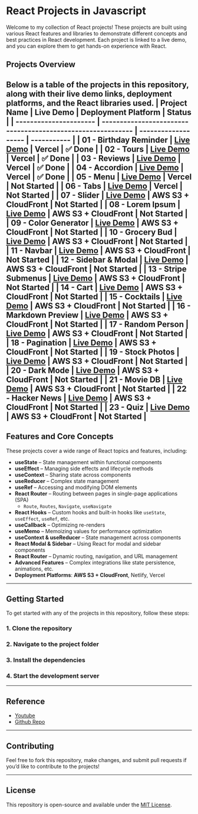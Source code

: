 # React Projects in Javascript 

Welcome to my collection of React projects! These projects are built using various React features and libraries to demonstrate different concepts and best practices in React development. Each project is linked to a live demo, and you can explore them to get hands-on experience with React.


## Projects Overview

Below is a table of the projects in this repository, along with their live demo links, deployment platforms, and the React libraries used.
| Project Name           | Live Demo                                                   | Deployment Platform | Status      |
| ---------------------- | ----------------------------------------------------------- | ------------------- | ----------- |
| 01 - Birthday Reminder | [Live Demo](https://birthday-reminder-teal-chi.vercel.app/) | Vercel              | ✅ Done      |
| 02 - Tours             | [Live Demo](https://tours-kohl.vercel.app/)                 | Vercel              | ✅ Done      |
| 03 - Reviews           | [Live Demo](https://reviews-alpha-five.vercel.app/)         | Vercel              | ✅ Done      |
| 04 - Accordion         | [Live Demo](https://accordion-nine-green.vercel.app/)       | Vercel              | ✅ Done      |
| 05 - Menu              | [Live Demo](http://your-cloudfront-url)                     | Vercel              | Not Started |
| 06 - Tabs              | [Live Demo](http://your-cloudfront-url)                     | Vercel              | Not Started |
| 07 - Slider            | [Live Demo](http://your-cloudfront-url)                     | AWS S3 + CloudFront | Not Started |
| 08 - Lorem Ipsum       | [Live Demo](http://your-cloudfront-url)                     | AWS S3 + CloudFront | Not Started |
| 09 - Color Generator   | [Live Demo](http://your-cloudfront-url)                     | AWS S3 + CloudFront | Not Started |
| 10 - Grocery Bud       | [Live Demo](http://your-cloudfront-url)                     | AWS S3 + CloudFront | Not Started |
| 11 - Navbar            | [Live Demo](http://your-cloudfront-url)                     | AWS S3 + CloudFront | Not Started |
| 12 - Sidebar & Modal   | [Live Demo](http://your-cloudfront-url)                     | AWS S3 + CloudFront | Not Started |
| 13 - Stripe Submenus   | [Live Demo](http://your-cloudfront-url)                     | AWS S3 + CloudFront | Not Started |
| 14 - Cart              | [Live Demo](http://your-cloudfront-url)                     | AWS S3 + CloudFront | Not Started |
| 15 - Cocktails         | [Live Demo](http://your-cloudfront-url)                     | AWS S3 + CloudFront | Not Started |
| 16 - Markdown Preview  | [Live Demo](http://your-cloudfront-url)                     | AWS S3 + CloudFront | Not Started |
| 17 - Random Person     | [Live Demo](http://your-cloudfront-url)                     | AWS S3 + CloudFront | Not Started |
| 18 - Pagination        | [Live Demo](http://your-cloudfront-url)                     | AWS S3 + CloudFront | Not Started |
| 19 - Stock Photos      | [Live Demo](http://your-cloudfront-url)                     | AWS S3 + CloudFront | Not Started |
| 20 - Dark Mode         | [Live Demo](http://your-cloudfront-url)                     | AWS S3 + CloudFront | Not Started |
| 21 - Movie DB          | [Live Demo](http://your-cloudfront-url)                     | AWS S3 + CloudFront | Not Started |
| 22 - Hacker News       | [Live Demo](http://your-cloudfront-url)                     | AWS S3 + CloudFront | Not Started |
| 23 - Quiz              | [Live Demo](http://your-cloudfront-url)                     | AWS S3 + CloudFront | Not Started |
---

## Features and Core Concepts

These projects cover a wide range of React topics and features, including:

- **useState** – State management within functional components
- **useEffect** – Managing side effects and lifecycle methods
- **useContext** – Sharing state across components
- **useReducer** – Complex state management
- **useRef** – Accessing and modifying DOM elements
- **React Router** – Routing between pages in single-page applications (SPA)
  - `Route`, `Routes`, `Navigate`, `useNavigate`
- **React Hooks** – Custom hooks and built-in hooks like `useState`, `useEffect`, `useRef`, etc.
- **useCallback** – Optimizing re-renders
- **useMemo** – Memoizing values for performance optimization
- **useContext & useReducer** – State management across components
- **React Modal & Sidebar** – Using React for modal and sidebar components
- **React Router** – Dynamic routing, navigation, and URL management
- **Advanced Features** – Complex integrations like state persistence, animations, etc.
- **Deployment Platforms**: **AWS S3 + CloudFront**, Netlify, Vercel


---

## Getting Started

To get started with any of the projects in this repository, follow these steps:

### 1. Clone the repository

### 2. Navigate to the project folder

### 3. Install the dependencies

### 4. Start the development server

---

## Reference 
- [Youtube](https://www.youtube.com/watch?v=iZhV0bILFb0)
- [Github Repo](https://github.com/john-smilga/react-projects)

---

## Contributing

Feel free to fork this repository, make changes, and submit pull requests if you’d like to contribute to the projects!

---

## License

This repository is open-source and available under the [MIT License](./LICENSE).
